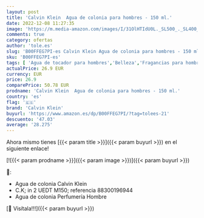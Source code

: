 ```yaml
---
layout: post
title: 'Calvin Klein  Agua de colonia para hombres - 150 ml.'
date: 2022-12-08 11:27:35
image: 'https://m.media-amazon.com/images/I/31OlHTIdU0L._SL500_._SL400_.jpg'
comments: true
category: ofertas
author: 'tole.es'
slug: 'B00FFEG7PI-es Calvin Klein Agua de colonia para hombres - 150 ml.'
sku: 'B00FFEG7PI-es'
tags: [ 'Agua de tocador para hombres','Belleza','Fragancias para hombres','Perfumes y fragancias','agua','calvin klein','colonia','de','🇪🇸', ]
actualPrice: 26.9 EUR
currency: EUR
price: 26.9
comparePrice: 50.78 EUR
prodname: 'Calvin Klein  Agua de colonia para hombres - 150 ml.'
country: 'es'
flag: '🇪🇸'
brand: 'Calvin Klein'
buyurl: 'https://www.amazon.es/dp/B00FFEG7PI/?tag=tolees-21'
descuento: '47.03'
average: '28.275'
---
```


Ahora mismo tienes [{{< param title >}}]({{< param buyurl >}}) en el siguiente enlace!

[![{{< param prodname >}}]({{< param image >}})]({{< param buyurl >}})

🔎:

- Agua de colonia Calvin Klein
- C.K; in 2 UEDT M150; referencia 88300196944
- Agua de colonia Perfumería Hombre

[🛒 Visítala!!!]({{< param buyurl >}})
